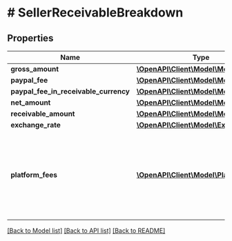 # # SellerReceivableBreakdown

## Properties

Name | Type | Description | Notes
------------ | ------------- | ------------- | -------------
**gross_amount** | [**\OpenAPI\Client\Model\Money**](Money.md) |  |
**paypal_fee** | [**\OpenAPI\Client\Model\Money**](Money.md) |  | [optional]
**paypal_fee_in_receivable_currency** | [**\OpenAPI\Client\Model\Money**](Money.md) |  | [optional]
**net_amount** | [**\OpenAPI\Client\Model\Money**](Money.md) |  | [optional]
**receivable_amount** | [**\OpenAPI\Client\Model\Money**](Money.md) |  | [optional]
**exchange_rate** | [**\OpenAPI\Client\Model\ExchangeRate**](ExchangeRate.md) |  | [optional]
**platform_fees** | [**\OpenAPI\Client\Model\PlatformFee[]**](PlatformFee.md) | An array of platform or partner fees, commissions, or brokerage fees that associated with the captured payment. | [optional]

[[Back to Model list]](../../README.md#models) [[Back to API list]](../../README.md#endpoints) [[Back to README]](../../README.md)
